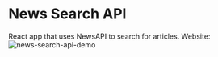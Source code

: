 # News Search API
React app that uses NewsAPI to search for articles.
Website:
![news-search-api-demo](https://user-images.githubusercontent.com/113302684/216505850-d996b802-c0a1-4ae4-ade8-2b248510b3e6.gif)
